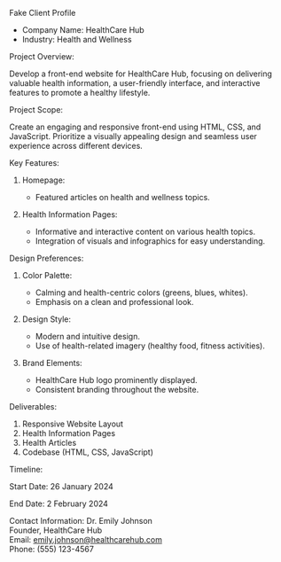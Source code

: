 Fake Client Profile

- Company Name: HealthCare Hub
- Industry: Health and Wellness

Project Overview:

Develop a front-end website for HealthCare Hub, focusing on delivering valuable health information, a user-friendly interface, and interactive features to promote a healthy lifestyle.

Project Scope:

Create an engaging and responsive front-end using HTML, CSS, and JavaScript. Prioritize a visually appealing design and seamless user experience across different devices.

Key Features:

1. Homepage:
   - Featured articles on health and wellness topics.

2. Health Information Pages:
   - Informative and interactive content on various health topics.
   - Integration of visuals and infographics for easy understanding.

Design Preferences:

1. Color Palette:
   - Calming and health-centric colors (greens, blues, whites).
   - Emphasis on a clean and professional look.

2. Design Style:
   - Modern and intuitive design.
   - Use of health-related imagery (healthy food, fitness activities).

3. Brand Elements:
   - HealthCare Hub logo prominently displayed.
   - Consistent branding throughout the website.

Deliverables:
1. Responsive Website Layout
2. Health Information Pages
3. Health Articles
4. Codebase (HTML, CSS, JavaScript)

Timeline:

Start Date: 26 January 2024

End Date: 2 February 2024

Contact Information:
Dr. Emily Johnson  
Founder, HealthCare Hub  
Email: emily.johnson@healthcarehub.com  
Phone: (555) 123-4567
